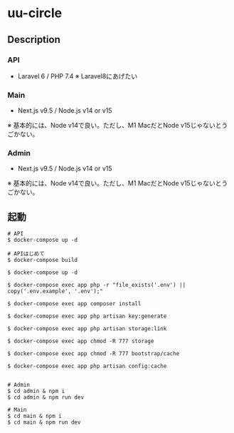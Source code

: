 # uu-circle

## Description

### API

- Laravel 6 / PHP 7.4
※ Laravel8にあげたい

### Main

- Next.js v9.5 / Node.js v14 or v15

※ 基本的には、Node v14で良い。ただし、M1 MacだとNode v15じゃないとうごかない。

### Admin

- Next.js v9.5 / Node.js v14 or v15

※ 基本的には、Node v14で良い。ただし、M1 MacだとNode v15じゃないとうごかない。

## 起動

``` shell
# API
$ docker-compose up -d

# APIはじめて
$ docker-compose build

$ docker-compose up -d

$ docker-compose exec app php -r "file_exists('.env') || copy('.env.example', '.env');"

$ docker-compose exec app composer install

$ docker-comopse exec app php artisan key:generate

$ docker-compose exec app php artisan storage:link

$ docker-compose exec app chmod -R 777 storage

$ docker-compose exec app chmod -R 777 bootstrap/cache

$ docker-compose exec app php artisan config:cache


# Admin
$ cd admin & npm i
$ cd admin & npm run dev

# Main
$ cd main & npm i
$ cd main & npm run dev
```
